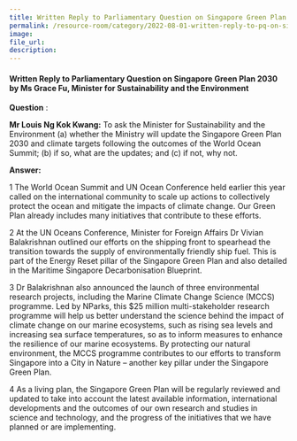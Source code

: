 ```yaml
---  
title: Written Reply to Parliamentary Question on Singapore Green Plan 2030 by Ms Grace Fu, Minister for Sustainability and the Environment  
permalink: /resource-room/category/2022-08-01-written-reply-to-pq-on-singapore-green-plan-2030/
image:  
file_url:  
description:  
---  
```


#### Written Reply to Parliamentary Question on Singapore Green Plan 2030 by Ms Grace Fu, Minister for Sustainability and the Environment

**Question** :

**Mr Louis Ng Kok Kwang:** To ask the Minister for Sustainability and the Environment (a) whether the Ministry will update the Singapore Green Plan 2030 and climate targets following the outcomes of the World Ocean Summit; (b) if so, what are the updates; and (c) if not, why not.

**Answer:**

1 The World Ocean Summit and UN Ocean Conference held earlier this year called on the international community to scale up actions to collectively protect the ocean and mitigate the impacts of climate change. Our Green Plan already includes many initiatives that contribute to these efforts.

2 At the UN Oceans Conference, Minister for Foreign Affairs Dr Vivian Balakrishnan outlined our efforts on the shipping front to spearhead the transition towards the supply of environmentally friendly ship fuel. This is part of the Energy Reset pillar of the Singapore Green Plan and also detailed in the Maritime Singapore Decarbonisation Blueprint.

3 Dr Balakrishnan also announced the launch of three environmental research projects, including the Marine Climate Change Science (MCCS) programme. Led by NParks, this $25 million multi-stakeholder research programme will help us better understand the science behind the impact of climate change on our marine ecosystems, such as rising sea levels and increasing sea surface temperatures, so as to inform measures to enhance the resilience of our marine ecosystems. By protecting our natural environment, the MCCS programme contributes to our efforts to transform Singapore into a City in Nature – another key pillar under the Singapore Green Plan.

4 As a living plan, the Singapore Green Plan will be regularly reviewed and updated to take into account the latest available information, international developments and the outcomes of our own research and studies in science and technology, and the progress of the initiatives that we have planned or are implementing.
